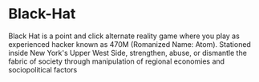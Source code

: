 # Black-Hat
Black Hat is a point and click alternate reality game where you play as experienced hacker known as 470M (Romanized Name: Atom).
Stationed inside New York's Upper West Side, strengthen, abuse, or dismantle the fabric of society through manipulation of
regional economies and sociopolitical factors
